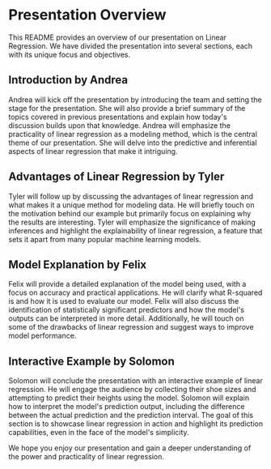 # Presentation Overview

This README provides an overview of our presentation on Linear Regression. We have divided the presentation into several sections, each with its unique focus and objectives.

## Introduction by Andrea
Andrea will kick off the presentation by introducing the team and setting the stage for the presentation. She will also provide a brief summary of the topics covered in previous presentations and explain how today's discussion builds upon that knowledge. Andrea will emphasize the practicality of linear regression as a modeling method, which is the central theme of our presentation. She will delve into the predictive and inferential aspects of linear regression that make it intriguing.

## Advantages of Linear Regression by Tyler
Tyler will follow up by discussing the advantages of linear regression and what makes it a unique method for modeling data. He will briefly touch on the motivation behind our example but primarily focus on explaining why the results are interesting. Tyler will emphasize the significance of making inferences and highlight the explainability of linear regression, a feature that sets it apart from many popular machine learning models.

## Model Explanation by Felix
Felix will provide a detailed explanation of the model being used, with a focus on accuracy and practical applications. He will clarify what R-squared is and how it is used to evaluate our model. Felix will also discuss the identification of statistically significant predictors and how the model's outputs can be interpreted in more detail. Additionally, he will touch on some of the drawbacks of linear regression and suggest ways to improve model performance.

## Interactive Example by Solomon
Solomon will conclude the presentation with an interactive example of linear regression. He will engage the audience by collecting their shoe sizes and attempting to predict their heights using the model. Solomon will explain how to interpret the model's prediction output, including the difference between the actual prediction and the prediction interval. The goal of this section is to showcase linear regression in action and highlight its prediction capabilities, even in the face of the model's simplicity.

We hope you enjoy our presentation and gain a deeper understanding of the power and practicality of linear regression.
